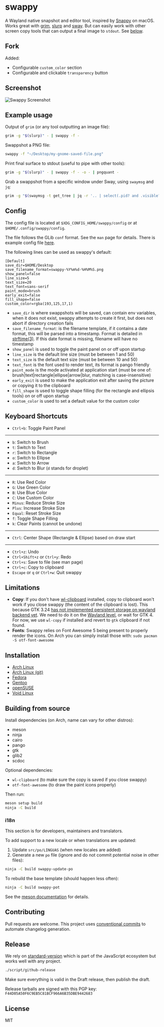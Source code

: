 # swappy

A Wayland native snapshot and editor tool, inspired by [Snappy] on macOS. Works great with [grim], [slurp] and [sway]. But can easily work with other screen copy tools that can output a final image to `stdout`. See [below](#example-usage).

## Fork

Added:
- Configurable `custom_color` section
- Configurable and clickable `transparency` button

## Screenshot

![Swappy Screenshot](docs/images/screenshot-1.0.0.png)

## Example usage

Output of `grim` (or any tool outputting an image file):

```sh
grim -g "$(slurp)" - | swappy -f -
```

Swappshot a PNG file:

```sh
swappy -f "~/Desktop/my-gnome-saved-file.png"
```

Print final surface to stdout (useful to pipe with other tools):

```sh
grim -g "$(slurp)" - | swappy -f - -o - | pngquant -
```

Grab a swappshot from a specific window under Sway, using `swaymsg` and `jq`:

```sh
grim -g "$(swaymsg -t get_tree | jq -r '.. | select(.pid? and .visible?) | .rect | "\(.x),\(.y) \(.width)x\(.height)"' | slurp)" - | swappy -f -
```

## Config

The config file is located at `$XDG_CONFIG_HOME/swappy/config` or at `$HOME/.config/swappy/config`.

The file follows the GLib `conf` format. See the `man` page for details. There is example config file [here](example/config).

The following lines can be used as swappy's default:

```
[Default]
save_dir=$HOME/Desktop
save_filename_format=swappy-%Y%m%d-%H%M%S.png
show_panel=false
line_size=5
text_size=20
text_font=sans-serif
paint_mode=brush
early_exit=false
fill_shape=false
custom_color=rgba(193,125,17,1)
```

- `save_dir` is where swappshots will be saved, can contain env variables, when it does not exist, swappy attempts to create it first, but does not abort if directory creation fails
- `save_filename_format`: is the filename template, if it contains a date format, this will be parsed into a timestamp. Format is detailed in [strftime(3)](https://man.archlinux.org/man/strftime.3). If this date format is missing, filename will have no timestamp
- `show_panel` is used to toggle the paint panel on or off upon startup
- `line_size` is the default line size (must be between 1 and 50)
- `text_size` is the default text size (must be between 10 and 50)
- `text_font` is the font used to render text, its format is pango friendly
- `paint_mode` is the mode activated at application start (must be one of: brush|text|rectangle|ellipse|arrow|blur, matching is case-insensitive)
- `early_exit` is used to make the application exit after saving the picture or copying it to the clipboard
- `fill_shape` is used to toggle shape filling (for the rectangle and ellipsis tools) on or off upon startup
- `custom_color` is used to set a default value for the custom color


## Keyboard Shortcuts

- `Ctrl+b`: Toggle Paint Panel

<hr>

- `b`: Switch to Brush
- `t`: Switch to Text
- `r`: Switch to Rectangle
- `o`: Switch to Ellipse
- `a`: Switch to Arrow
- `d`: Switch to Blur (`d` stands for droplet)

<hr>

- `R`: Use Red Color
- `G`: Use Green Color
- `B`: Use Blue Color
- `C`: Use Custom Color
- `Minus`: Reduce Stroke Size
- `Plus`: Increase Stroke Size
- `Equal`: Reset Stroke Size
- `f`: Toggle Shape Filling
- `k`: Clear Paints (cannot be undone)

<hr>

- `Ctrl`: Center Shape (Rectangle & Ellipse) based on draw start

<hr>

- `Ctrl+z`: Undo
- `Ctrl+Shift+z` or `Ctrl+y`: Redo
- `Ctrl+s`: Save to file (see man page)
- `Ctrl+c`: Copy to clipboard
- `Escape` or `q` or `Ctrl+w`: Quit swappy

## Limitations

- **Copy**: If you don't have [wl-clipboard] installed, copy to clipboard won't work if you close swappy (the content of the clipboard is lost). This because GTK 3.24 [has not implemented persistent storage on wayland backend yet](https://gitlab.gnome.org/GNOME/gtk/blob/3.24.13/gdk/wayland/gdkdisplay-wayland.c#L857). We need to do it on the [Wayland level](https://github.com/swaywm/wlr-protocols/blob/master/unstable/wlr-data-control-unstable-v1.xml), or wait for GTK 4. For now, we use `wl-copy` if installed and revert to `gtk` clipboard if not found.
- **Fonts**: Swappy relies on Font Awesome 5 being present to properly render the icons. On Arch you can simply install those with: `sudo pacman -S otf-font-awesome`

## Installation

- [Arch Linux](https://archlinux.org/packages/extra/x86_64/swappy/)
- [Arch Linux (git)](https://aur.archlinux.org/packages/swappy-git)
- [Fedora](https://src.fedoraproject.org/rpms/swappy)
- [Gentoo](https://packages.gentoo.org/packages/gui-apps/swappy)
- [openSUSE](https://build.opensuse.org/package/show/X11:Wayland/swappy)
- [Void Linux](https://github.com/void-linux/void-packages/tree/master/srcpkgs/swappy)

## Building from source

Install dependencies (on Arch, name can vary for other distros):

- meson
- ninja
- cairo
- pango
- gtk
- glib2
- scdoc

Optional dependencies:

- `wl-clipboard` (to make sure the copy is saved if you close swappy)
- `otf-font-awesome` (to draw the paint icons properly)

Then run:

```sh
meson setup build
ninja -C build
```

### i18n

This section is for developers, maintainers and translators.

To add support to a new locale or when translations are updated:

1. Update `src/po/LINGUAS` (when new locales are added)
2. Generate a new `po` file (ignore and do not commit potential noise in other files):

```sh
ninja -C build swappy-update-po
```

To rebuild the base template (should happen less often):

```sh
ninja -C build swappy-pot
```

See the [meson documentation](https://mesonbuild.com/Localisation.html) for details.

## Contributing

Pull requests are welcome. This project uses [conventional commits](https://www.conventionalcommits.org/en/v1.0.0/) to automate changelog generation.

## Release

We rely on [standard-version](https://github.com/conventional-changelog/standard-version) which is part of the JavaScript ecosystem but works well with any project.

```sh
./script/github-release
```

Make sure everything is valid in the Draft release, then publish the draft.

Release tarballs are signed with this PGP key: `F44D05A50F6C9EB5C81BCF966A6B35DBE9442683`

## License

MIT

[snappy]: http://snappy-app.com/
[slurp]: https://github.com/emersion/slurp
[grim]: https://github.com/emersion/grim
[sway]: https://github.com/swaywm/sway
[wl-clipboard]: https://github.com/bugaevc/wl-clipboard

